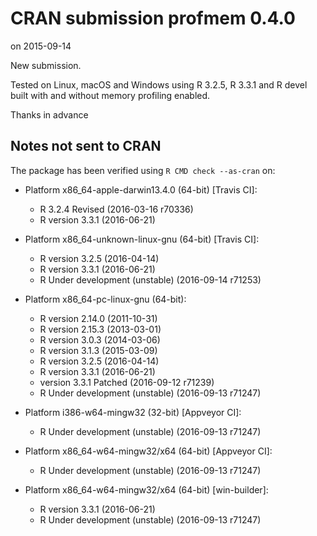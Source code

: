# CRAN submission profmem 0.4.0
on 2015-09-14

New submission.

Tested on Linux, macOS and Windows using R 3.2.5, R 3.3.1 and R devel
built with and without memory profiling enabled.

Thanks in advance


## Notes not sent to CRAN
The package has been verified using `R CMD check --as-cran` on:

* Platform x86_64-apple-darwin13.4.0 (64-bit) [Travis CI]:
  - R 3.2.4 Revised (2016-03-16 r70336)
  - R version 3.3.1 (2016-06-21)
  
* Platform x86_64-unknown-linux-gnu (64-bit) [Travis CI]:
  - R version 3.2.5 (2016-04-14)
  - R version 3.3.1 (2016-06-21)
  - R Under development (unstable) (2016-09-14 r71253)

* Platform x86_64-pc-linux-gnu (64-bit):
  - R version 2.14.0 (2011-10-31)
  - R version 2.15.3 (2013-03-01)
  - R version 3.0.3 (2014-03-06)
  - R version 3.1.3 (2015-03-09)
  - R version 3.2.5 (2016-04-14)
  - R version 3.3.1 (2016-06-21)
  - version 3.3.1 Patched (2016-09-12 r71239)
  - R Under development (unstable) (2016-09-13 r71247)

* Platform i386-w64-mingw32 (32-bit) [Appveyor CI]:
  - R Under development (unstable) (2016-09-13 r71247)

* Platform x86_64-w64-mingw32/x64 (64-bit) [Appveyor CI]:
  - R Under development (unstable) (2016-09-13 r71247)

* Platform x86_64-w64-mingw32/x64 (64-bit) [win-builder]:
  - R version 3.3.1 (2016-06-21)
  - R Under development (unstable) (2016-09-13 r71247)
